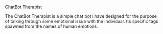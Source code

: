 ChatBot Therapist

The ChatBot Therapist is a simple chat bot I have designed for the purpose of talking through some emotional issue with the individual. Its specific tags spawned from the names of human emotions. 